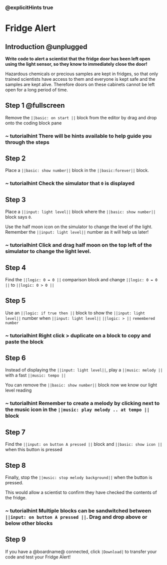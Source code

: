 ### @explicitHints true

# Fridge Alert

## Introduction @unplugged

**Write code to alert a scientist that the fridge door has been left open using the light sensor, so they know to immediately close the door!**

Hazardous chemicals or precious samples are kept in fridges, so that only trained scientists have access to them and everyone is kept safe and the samples are kept alive. Therefore doors on these cabinets cannot be left open for a long period of time. 


## Step 1 @fullscreen


Remove the ``||basic: on start ||`` block from the editor by drag and drop onto the coding block pane

### ~ tutorialhint There will be hints available to help guide you through the steps


## Step 2


Place a ``||basic: show number||`` block in the ``||basic:forever||`` block.

### ~ tutorialhint Check the simulator that `0` is displayed


## Step 3

Place a `||input: light level||` block where the ``||basic: show number||`` block says `0`.

Use the half moon icon on the simulator to change the level of the light. Remember the `||input: light level||` number as it will help us later!

### ~ tutorialhint Click and drag half moon on the top left of the simulator to change the light level. 


## Step 4

Find the `||logic: 0 = 0 ||` comparison block and change `||logic: 0 = 0 ||` to `||logic: 0 > 0 ||`

## Step 5

Use an `||logic: if true then ||` block to show the `||input: light level||` number when `||input: light level||` `||logic: > ||` `remembered number`

### ~ tutorialhint Right click > duplicate on a block to copy and paste the block


## Step 6

Instead of displaying the  `||input: light level||`, play a `||music: melody ||` with a fast `||music: tempo ||`

You can remove the ``||basic: show number||`` block now we know our light level reading

### ~ tutorialhint Remember to create a melody by clicking next to the music icon in the `||music: play melody .. at tempo ||` block

## Step 7

Find the  `||input: on button A pressed ||` block and ``||basic: show icon ||`` when this button is pressed



## Step 8

Finally, stop the `||music: stop melody background||` when the button is pressed.

This would allow a scientist to confirm they have checked the contents of the fridge.

### ~ tutorialhint Multiple blocks can be sandwitched between `||input: on button A pressed ||`. Drag and drop above or below other  blocks


## Step 9

If you have a @boardname@ connected, click ``|Download|`` to transfer your code and test your Fridge Alert!
